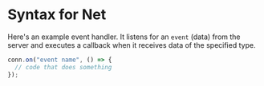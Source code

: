 # Syntax for Net

Here's an example event handler. It listens for an `event` (data) from the server and executes a callback when it receives data of the specified type.
```js
conn.on("event name", () => {
  // code that does something
});
```